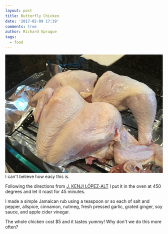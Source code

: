 ```yaml
---
layout: post
title: Butterfly Chicken
date: '2017-02-09 17:39'
comments: true
author: Richard Sprague
tags:
  - food
---
```


![Butterfly chicken](assets/2017/02/IMG_8937.JPG)
I can't believe how easy this is.

Following the directions from [J. KENJI LÓPEZ-ALT](http://www.seriouseats.com/2017/01/the-food-lab-how-to-roast-a-butterflied-spatchcocked-chicken.html) I put it in the oven at 450 degrees and let it roast for 45 minutes.

I made a simple Jamaican rub using a teaspoon or so each of salt and pepper, allspice, cinnamon, nutmeg, fresh pressed garlic, grated ginger, soy sauce, and apple cider vinegar.

The whole chicken cost $5 and it tastes yummy!  Why don't we do this more often?
